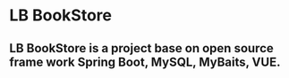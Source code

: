 # LB BookStore

## LB BookStore is a project base on open source frame work Spring Boot, MySQL, MyBaits, VUE.

